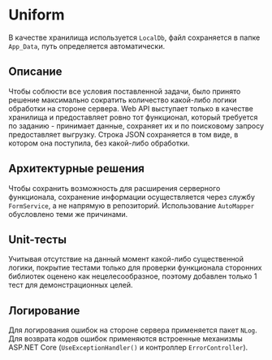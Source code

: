# Uniform
В качестве хранилища используется `LocalDb`, файл сохраняется в папке `App_Data`, путь определяется автоматически.
## Описание
Чтобы соблюсти все условия поставленной задачи, было принято решение максимально сократить количество какой-либо логики обработки на стороне сервера. Web API выступает только в качестве хранилища и предоставляет ровно тот функционал, который требуется по заданию - принимает данные, сохраняет их и по поисковому запросу предоставляет выгрузку. Строка JSON сохраняется в том виде, в котором она поступила, без какой-либо обработки.
## Архитектурные решения
Чтобы сохранить возможность для расширения серверного функционала, сохранение информации осуществляется через службу `FormService`, а не напрямую в репозиторий. Использование `AutoMapper` обусловлено теми же причинами.
## Unit-тесты
Учитывая отсутствие на данный момент какой-либо существенной логики, покрытие тестами только для проверки функционала сторонних библиотек оценено как нецелесообразное, поэтому добавлен только 1 тест для демонстрационных целей.  
## Логирование
Для логирования ошибок на стороне сервера применяется пакет `NLog`. Для возврата кодов ошибок применяются встроенные механизмы ASP.NET Core (`UseExceptionHandler()` и контроллер `ErrorController`).

